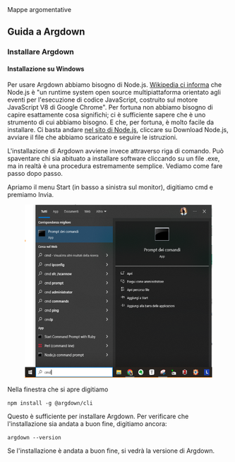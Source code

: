 <div class="button orange">
Mappe argomentative
</div>

## Guida a Argdown

### Installare Argdown

#### Installazione su Windows

Per usare Argdown abbiamo bisogno di Node.js. [Wikipedia ci informa](https://it.wikipedia.org/wiki/Node.js) che Node.js è "un runtime system open source multipiattaforma orientato agli eventi per l'esecuzione di codice JavaScript, costruito sul motore JavaScript V8 di Google Chrome". Per fortuna non abbiamo bisogno di capire esattamente cosa significhi; ci è sufficiente sapere che è uno strumento di cui abbiamo bisogno. E che, per fortuna, è molto facile da installare. Ci basta andare [nel sito di Node.js](https://nodejs.org/en/), cliccare su Download Node.js, avviare il file che abbiamo scaricato e seguire le istruzioni.

L'installazione di Argdown avviene invece attraverso riga di comando. Può spaventare chi sia abituato a installare software cliccando su un file .exe, ma in realtà è una procedura estremamente semplice.
Vediamo come fare passo dopo passo.

Apriamo il menu Start (in basso a sinistra sul monitor), digitiamo cmd e premiamo Invia. 
<figure>
  <img src="immagini/cmd.png">
</figure>

Nella finestra che si apre digitiamo

```
npm install -g @argdown/cli
```

Questo è sufficiente per installare Argdown. Per verificare che l'installazione sia andata a buon fine, digitiamo ancora:

```
argdown --version
```

Se l'installazione è andata a buon fine, si vedrà la versione di Argdown.

